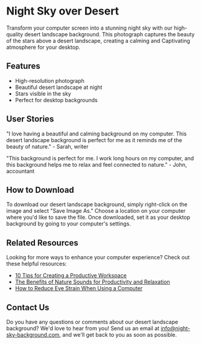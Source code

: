 <!--font:Montserrat-->

# Night Sky over Desert

Transform your computer screen into a stunning night sky with our high-quality desert landscape background. This photograph captures the beauty of the stars above a desert landscape, creating a calming and Cap<wbr>ti<wbr>va<wbr>ting atmosphere for your desktop.

## Features

-   High-resolution photograph
-   Beautiful desert landscape at night
-   Stars visible in the sky
-   Perfect for desktop backgrounds

## User Stories

"I love having a beautiful and calming background on my computer. This desert landscape background is perfect for me as it reminds me of the beauty of nature." - Sarah, writer

"This background is perfect for me. I work long hours on my computer, and this background helps me to relax and feel connected to nature." - John, accountant

## How to Download

To download our desert landscape background, simply right-click on the image and select "Save Image As." Choose a location on your computer where you'd like to save the file. Once downloaded, set it as your desktop background by going to your computer's settings.

## Related Resources

Looking for more ways to enhance your computer experience? Check out these helpful resources:

-   [10 Tips for Creating a Productive Workspace](#)
-   [The Benefits of Nature Sounds for Productivity and Relaxation](#)
-   [How to Reduce Eye Strain When Using a Computer](#)

## Contact Us

Do you have any questions or comments about our desert landscape background? We'd love to hear from you! Send us an email at info@night-sky-background.com, and we'll get back to you as soon as possible.

<!--

Write me content for website with wallpaper which alt text is:

"A photograph of a desert landscape at night, with the stars visible in the sky above."

The name/title of the page should not be 1:1 copy of the alt text but rather a real content of the website which is using this wallpaper.

- Use markdown format
- Start with heading
- Heading should be short and concise
- The content should look like a real website
- The website should not be about the wallpaper, wallpaper is just a related background
- Heading should be contain work "wallpaper" or "background"
- Include real sections like references, contact, user stories, etc. use things relevant to the page purpose.
- Feel free to use structure like headings, bullets, numbering, blockquotes, paragraphs, horizontal lines, etc.
- You can use formatting like bold or _italic_
- You can include UTF-8 emojis
- Links should be only #hash anchors (and you can refer to the document itself)
- Do not include images


---


# Night Sky Wallpaper for Your Desktop Background

Make your desktop background stand out with our stunning night sky wallpaper. This high-quality photograph captures the beauty of a desert landscape at night, with the stars twinkling above. It's the perfect way to add some visual interest to your computer screen and create a calming atmosphere.

## Features

- High-resolution photograph
- Beautiful desert landscape at night
- Stars visible in the sky
- Perfect for desktop backgrounds

## User Stories

"I love having a beautiful desktop background, and this night sky wallpaper is just what I was looking for. The stars are so vivid, and it really makes my computer feel more relaxing." - Jane, graphic designer

"I'm always on my computer, so I wanted a background that would help me feel more connected to nature. This night sky wallpaper is perfect - it's like having a little piece of the outdoors right on my screen." - Tom, software engineer

## How to Download

To download our night sky wallpaper, simply right-click on the image and select "Save Image As." Then, choose a location on your computer where you'd like to save the file. Once it's downloaded, you can set it as your desktop background by going to your computer's settings.

## References

Looking for more ways to customize your computer? Check out these helpful resources:

- [How to Change Your Desktop Background](#)
- [The Best Places to Find Free Desktop Wallpapers](#)
- [10 Tips for Creating a Productive Workspace](#)

## Contact Us

Have questions or comments about our night sky wallpaper? We'd love to hear from you! Send us an email at info@night-sky-wallpaper.com, and we'll get back to you as soon as possible.


---


Heading should not include word "wallpaper". The website should not be about the wallpaper itself, wallpaper is just a related background, rewrite whole content.


---


# Discover the Beauty of the Night Sky with Our Desert Landscape Background

Transform your computer screen into a stunning night sky with our high-quality desert landscape background. This photograph captures the beauty of the stars above a desert landscape, creating a calming and Cap<wbr>ti<wbr>va<wbr>ting atmosphere for your desktop.

## Features

- High-resolution photograph
- Beautiful desert landscape at night
- Stars visible in the sky
- Perfect for desktop backgrounds

## User Stories

"I love having a beautiful and calming background on my computer. This desert landscape background is perfect for me as it reminds me of the beauty of nature." - Sarah, writer

"This background is perfect for me. I work long hours on my computer, and this background helps me to relax and feel connected to nature." - John, accountant

## How to Download

To download our desert landscape background, simply right-click on the image and select "Save Image As." Choose a location on your computer where you'd like to save the file. Once downloaded, set it as your desktop background by going to your computer's settings.

## Related Resources

Looking for more ways to enhance your computer experience? Check out these helpful resources:

- [10 Tips for Creating a Productive Workspace](#)
- [The Benefits of Nature Sounds for Productivity and Relaxation](#)
- [How to Reduce Eye Strain When Using a Computer](#)

## Contact Us

Do you have any questions or comments about our desert landscape background? We'd love to hear from you! Send us an email at info@night-sky-background.com, and we'll get back to you as soon as possible.


---


Write me a Google font which is best fitting for the website.

Pick from the list:
- Dancing Script
- Futura
- Playfair Display
- Cormorant Garamond
- Lato
- Cinzel Decorative
- Lobster
- Alegreya
- Barlow Condensed
- Cabin
- IBM Plex Sans
- Montserrat
- Poppins
- Roboto
- Orbitron
- Cinzel
- Open Sans
- Great Vibes
- Barlow Condensed
- Inter
- Exo 2
- Raleway


Write just the font name nothing else.


---


Montserrat

-->
